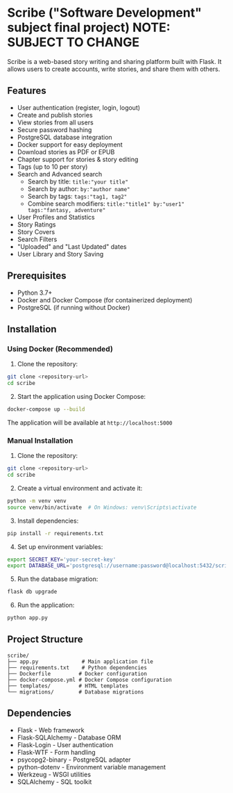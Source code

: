 # Scribe ("Software Development" subject final project) NOTE: SUBJECT TO CHANGE

Scribe is a web-based story writing and sharing platform built with Flask. It allows users to create accounts, write stories, and share them with others.

## Features

- User authentication (register, login, logout)
- Create and publish stories
- View stories from all users
- Secure password hashing
- PostgreSQL database integration
- Docker support for easy deployment
- Download stories as PDF or EPUB
- Chapter support for stories & story editing
- Tags (up to 10 per story)
- Search and Advanced search
  - Search by title: `title:"your title"`
  - Search by author: `by:"author name"`
  - Search by tags: `tags:"tag1, tag2"`
  - Combine search modifiers: `title:"title1" by:"user1" tags:"fantasy, adventure"`
- User Profiles and Statistics
- Story Ratings
- Story Covers
- Search Filters
- "Uploaded" and "Last Updated" dates
- User Library and Story Saving

## Prerequisites

- Python 3.7+
- Docker and Docker Compose (for containerized deployment)
- PostgreSQL (if running without Docker)

## Installation

### Using Docker (Recommended)

1. Clone the repository:
```bash
git clone <repository-url>
cd scribe
```

2. Start the application using Docker Compose:
```bash
docker-compose up --build
```

The application will be available at `http://localhost:5000`

### Manual Installation

1. Clone the repository:
```bash
git clone <repository-url>
cd scribe
```

2. Create a virtual environment and activate it:
```bash
python -m venv venv
source venv/bin/activate  # On Windows: venv\Scripts\activate
```

3. Install dependencies:
```bash
pip install -r requirements.txt
```

4. Set up environment variables:
```bash
export SECRET_KEY='your-secret-key'
export DATABASE_URL='postgresql://username:password@localhost:5432/scribe'
```

5. Run the database migration:
```bash
flask db upgrade
```

6. Run the application:
```bash
python app.py
```

## Project Structure

```
scribe/
├── app.py              # Main application file
├── requirements.txt    # Python dependencies
├── Dockerfile         # Docker configuration
├── docker-compose.yml # Docker Compose configuration
├── templates/         # HTML templates
└── migrations/        # Database migrations
```

## Dependencies

- Flask - Web framework
- Flask-SQLAlchemy - Database ORM
- Flask-Login - User authentication
- Flask-WTF - Form handling
- psycopg2-binary - PostgreSQL adapter
- python-dotenv - Environment variable management
- Werkzeug - WSGI utilities
- SQLAlchemy - SQL toolkit